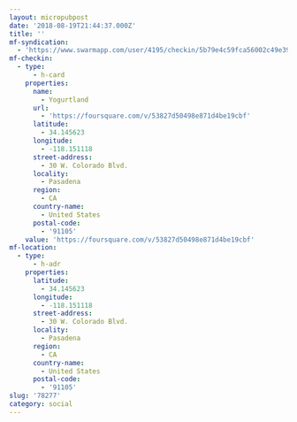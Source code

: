 ```yaml
---
layout: micropubpost
date: '2018-08-19T21:44:37.000Z'
title: ''
mf-syndication:
  - 'https://www.swarmapp.com/user/4195/checkin/5b79e4c59fca56002c49e39b'
mf-checkin:
  - type:
      - h-card
    properties:
      name:
        - Yogurtland
      url:
        - 'https://foursquare.com/v/53827d50498e871d4be19cbf'
      latitude:
        - 34.145623
      longitude:
        - -118.151118
      street-address:
        - 30 W. Colorado Blvd.
      locality:
        - Pasadena
      region:
        - CA
      country-name:
        - United States
      postal-code:
        - '91105'
    value: 'https://foursquare.com/v/53827d50498e871d4be19cbf'
mf-location:
  - type:
      - h-adr
    properties:
      latitude:
        - 34.145623
      longitude:
        - -118.151118
      street-address:
        - 30 W. Colorado Blvd.
      locality:
        - Pasadena
      region:
        - CA
      country-name:
        - United States
      postal-code:
        - '91105'
slug: '78277'
category: social
---
```

